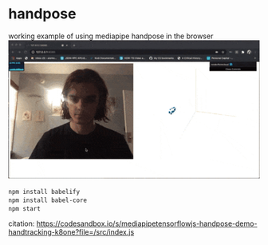 # handpose
working example of using mediapipe handpose in the browser
![demo](https://github.com/ionif/handpose/blob/master/handpose.gif)

`npm install babelify` \
`npm install babel-core` \
`npm start`

citation: https://codesandbox.io/s/mediapipetensorflowjs-handpose-demo-handtracking-k8one?file=/src/index.js
